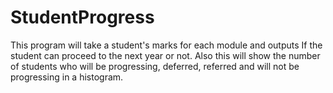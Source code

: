 # StudentProgress
This program will take a student's marks for each module and outputs If the student can proceed to the next year or not. Also this will show the number of students who will be progressing, deferred, referred and will not be progressing in a histogram.
